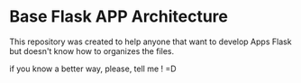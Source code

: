 # Base Flask APP Architecture
This repository was created to help anyone that want to develop Apps Flask but doesn't know how to organizes the files.


if you know a better way, please, tell me ! =D